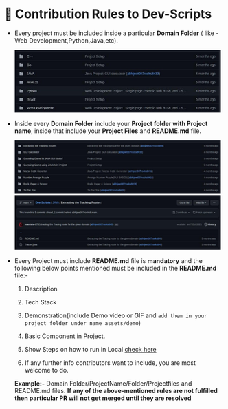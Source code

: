 # 📌 Contribution Rules to Dev-Scripts

- Every project must be included inside a particular **Domain Folder** ( like - Web Development,Python,Java,etc).

   <img src="/assets/pic1.jpg" alt="Project domain" >

- Inside every **Domain Folder** include your **Project folder with Project name**, inside that include your **Project Files** and **README.md** file.

   <img src="/assets/pic2.jpg" alt="Project Files" >
   
   <img src="/assets/pic3.jpg" alt="Project Files" >

- Every Project must include **README.md** file is **mandatory** and the following below points mentioned must be included in the **README.md** file:- 
   1. Description
   
   2. Tech Stack
   
   3. Demonstration(include Demo video or GIF and `add them in your project folder under name assets/demo`)
  
   4. Basic Component in Project.
   
   5. Show Steps on how to run in Local [check here](https://github.com/abhijeet007rocks8/Dev-Scripts/tree/main/Python/Web%20Scraping/AnimeTracker#to-run-the-code--)

   6. If any further info contributors want to include, you are most welcome to do.

  
  
  **Example:-** Domain Folder/ProjectName/Folder/Projectfiles and README.md files.
  **If any of the above-mentioned rules are not fulfilled then particular PR will not get merged until they are resolved**
